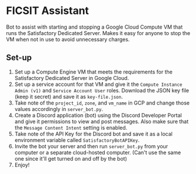 # FICSIT Assistant
Bot to assist with starting and stopping a Google Cloud Compute VM that runs the Satisfactory Dedicated Server.  Makes it easy for anyone to stop the VM when not in use to avoid unnecessary charges.

## Set-up
1.  Set up a Compute Engine VM that meets the requirements for the Satisfactory Dedicated Server in Google Cloud.
2.  Set up a service account for that VM and give it the `Compute Instance Admin (v1)` and `Service Account User` roles.  Download the JSON key file (keep it secret) and save it as `key-file.json`.
3.  Take note of the `project_id`, `zone`, and `vm_name` in GCP and change those values accordingly in `server_bot.py`.
4.  Create a Discord application (bot) using the Discord Developer Portal and give it permissions to view and post messages.  Also make sure that the `Message Content Intent` setting is enabled.
5.  Take note of the API Key for the Discord bot and save it as a local environment variable called `SatisfactoryBotAPIKey`.
6.  Invite the bot your server and then run `server_bot.py` from your computer or a separate cloud-hosted computer.  (Can't use the same one since it'll get turned on and off by the bot)
7.  Enjoy!